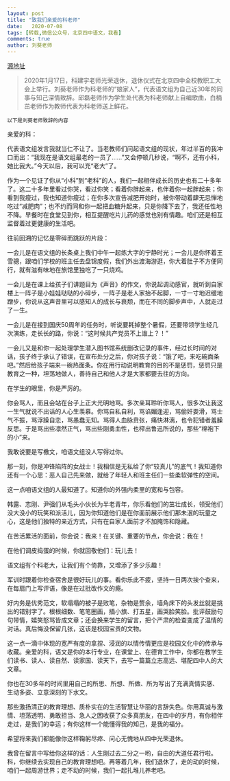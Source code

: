 ```yaml
---
layout: post
title: "致我们亲爱的科老师"
date:   2020-07-08
tags: [转载,微信公众号，北京四中语文，我看]
comments: true
author: 刘葵老师
---
```


[源地址](https://mp.weixin.qq.com/s?__biz=MzAwODk3NTA1NQ==&mid=2247485245&idx=1&sn=17c27612dca9a896539cf368de57a29a&chksm=9b67e09dac10698b9c13da4bc338b0a59abc8eba531dc981178b5ff35fea396673458115cb38&mpshare=1&scene=1&srcid=&sharer_sharetime=1580393489703&sharer_shareid=89d4343a5474010fb723a81610543cfb)

>2020年1月17日，科建宇老师光荣退休，退休仪式在北京四中全校教职工大会上举行。刘葵老师作为科老师的“娘家人”，代表语文组为自己近30年的同事与知己深情致辞。邱磊老师作为学生处代表为科老师献上自编歌曲，白楠茁老师作为教师代表为科老师送上鲜花。

<!-- more -->

`以下是刘葵老师致辞的内容`

亲爱的科：

代表语文组发言我就当仁不让了。当老教师们问起语文组的现状，年过半百的我冲口而出：“我现在是语文组最老的一员了……”又会停顿几秒说，“啊不，还有小科，她比我大。”今天以后，我可以充“老大”了。

作为一个见证了你从“小科”到“老科”的人，我们一起相伴成长的历史也有二十多年了。这二十多年里看过你哭，看过你笑；看着你胖起来，也伴着你一起胖起来；你看到我瘦过，我也知道你瘦过；在你多次宣告减肥开始时，被你带动着肆无忌惮地吃过“减肥肉”；也不约而同和你一起把血糖升起来，只是你降下去了，我还任性地不降。早餐时在食堂见到你，相互提醒吃片儿药的感觉也别有情趣。咱们还是相互监督着过更健康的生活吧。

往前回溯的记忆是零碎而跳跃的片段：

一会儿是在语文组的长条桌上我们中午一起练大字的宁静时光；一会儿是你怀着王雪骢，跟咱们学校的班主任去盘锦度假，我们外出渡海游逛，你大着肚子不方便同行，就有滋有味地在旅馆里独吃了一只烧鸡。

一会儿是在课上给孩子们讲题目为《声音》的作文，你说起调动感官，就听到自家楼上一阵子是小娃娃哒哒的小碎步，一阵子是老人家抬不起脚，一寸一寸地迟缓地蹭步，你说从这声音里可以感知人的成长与衰颓，而在不同的脚步声中，人就走过了一生。

一会儿是在接到国庆50周年的任务时，听说要耗掉整个暑假，还要带领学生经几次演练，走长长的路，你说：“这时候共产党员不上谁上？！”

一会儿又是和你一起处理学生潜入图书馆系统删改记录的事件，经过长时间的对话，孩子终于承认了错误，在宣布处分之后，你对孩子说：“饿了吧，来吃碗面条吧。”然后给孩子端来一碗热面条。你在用行动说明教育的目的不是惩罚，惩罚只是教育之一种，坦荡地做人，善待自己和他人才是大家都要去往的方向。

在学生的眼里，你是严厉的。

你会骂人，而且会站在台子上正大光明地骂。多次亲耳聆听你骂人，很多次让我这一生气就说不出话的人心生羡慕。你骂自私自利，骂谄媚逢迎，骂偷奸耍滑，骂士气不振，骂浮躁自恋，骂愚蠢无知。骂得人血脉贲张，痛快淋漓，也令犯错者羞臊反思。于是骂出些凛然正气，骂出些刚勇血性，也榨出鲁迅所说的，那些“棉袍下的小”来。

我敢说要是写檄文，咱语文组没人写得过你。

那一刻，你是冲锋陷阵的女战士！我相信是无私给了你“较真儿”的底气！我知道你还有一个心思：恶人自己先来做，就给了年轻人和班主任们一些柔软弹性的空间。

这一点咱语文组的人最知道了。知道你的外强内柔里的宽和与包容。

韩露、志刚、尹强们从毛头小伙长为半老青年，你乐看他们的茁壮成长，领受他们没大没小的玩笑和派活儿，因为你知道他们是在你面前展示他们那未泯的玩童之心，这是他们独特的亲近方式，只有在自家人面前才不加掩饰和隐藏。

在苦活累活的面前，你会说：我来！在关键、重要的节点，你会说：我在！

在他们调皮捣蛋的时候，你就回敬他们：玩儿去！

语文组有个科老大，让我们有个倚靠，又增添了多少乐趣！

军训时跟着你检查宿舍是很好玩儿的事。看你乐此不疲，坚持一日两次挨个查来，在每扇门上写评语，像是在过批改作文的瘾。

好内务是优秀范文，软塌塌的被子是败笔，杂物是赘余，墙角床下的头发丝就是挑出的错别字了。根根细数、笔笔圈画，插小旗、打五星，画哭脸笑脸。批评鼓励句句带情，嬉笑怒骂皆成文章；还会换来学生的留言，把个严肃的检查变成了温情的对话。真后悔没保留几张，这该是校园宝贵的文物。

这一点一滴中体现的宽严有度的拿捏、浸润的以情传情更应是校园文化中的传承与收藏。亲爱的科，语文是你的本行专业，在课堂上、在德育工作中，你都在教学生们读书、读人、读自然、读家国、读天下，去写一篇篇立志高远、堪配四中人的大文章。

你也在30多年的时间里用自己的所思、所想、所做、所为写出了充满真情实感、生动多姿、立意深刻的下水文。

那些激扬清正的教育理想、质朴实在的生活智慧让华丽的言辞失色。你用真诚与激情、坦荡透明、勇敢担当、急人之困收获了众多真朋友，在四中的岁月，有你相伴走过，是我们的幸运；有你这样一个能懂得我的知己，是我的福分。

希望将来我们都能像你这样鞠躬尽瘁、问心无愧地从四中光荣退休。

我曾在留言中写给你这样的话：人生刚过去二分之一哟，自由的大道任君行啦。科，你继续去实现自己的教育理想吧。再等着几年，我们退休了，走的动的时候，咱们一起周游世界；走不动的时候，我们一起扎堆儿养老吧。
